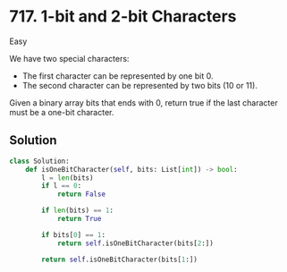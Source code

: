 # 717. 1-bit and 2-bit Characters

Easy

We have two special characters:

- The first character can be represented by one bit 0.
- The second character can be represented by two bits (10 or 11).

Given a binary array bits that ends with 0, return true if the last character
must be a one-bit character.

## Solution

```python
class Solution:
    def isOneBitCharacter(self, bits: List[int]) -> bool:
        l = len(bits)
        if l == 0:
            return False

        if len(bits) == 1:
            return True

        if bits[0] == 1:
            return self.isOneBitCharacter(bits[2:])

        return self.isOneBitCharacter(bits[1:])
```
